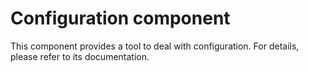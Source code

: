 Configuration component
=======================

This component provides a tool to deal with configuration. For details, please refer to its documentation.